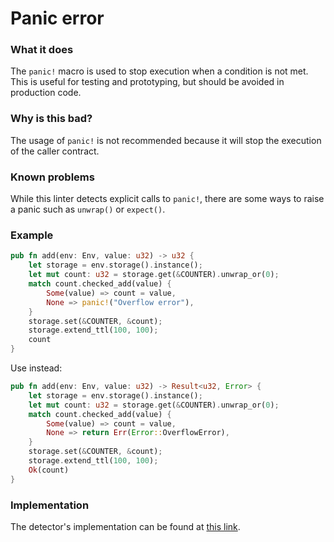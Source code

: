 # Panic error

### What it does

The `panic!` macro is used to stop execution when a condition is not met.
This is useful for testing and prototyping, but should be avoided in production code.

### Why is this bad?

The usage of `panic!` is not recommended because it will stop the execution of the caller contract.

### Known problems

While this linter detects explicit calls to `panic!`, there are some ways to raise a panic such as `unwrap()` or `expect()`.

### Example

```rust
pub fn add(env: Env, value: u32) -> u32 {
    let storage = env.storage().instance();
    let mut count: u32 = storage.get(&COUNTER).unwrap_or(0);
    match count.checked_add(value) {
        Some(value) => count = value,
        None => panic!("Overflow error"),
    }
    storage.set(&COUNTER, &count);
    storage.extend_ttl(100, 100);
    count
}
```

Use instead:

```rust
pub fn add(env: Env, value: u32) -> Result<u32, Error> {
    let storage = env.storage().instance();
    let mut count: u32 = storage.get(&COUNTER).unwrap_or(0);
    match count.checked_add(value) {
        Some(value) => count = value,
        None => return Err(Error::OverflowError),
    }
    storage.set(&COUNTER, &count);
    storage.extend_ttl(100, 100);
    Ok(count)
}
```

### Implementation

The detector's implementation can be found at [this link](https://github.com/CoinFabrik/scout-soroban/tree/main/detectors/panic-error).
